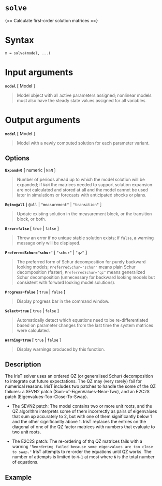 # `solve` 

{== Calculate first-order solution matrices ==}


# Syntax 

    m = solve(model, ...)


# Input arguments 

__`model`__ [ Model ]
> 
> Model object with all active parameters assigned; nonlinear models
> must also have the steady state values assigned for all variables.
> 

# Output arguments 

__`model`__ [ Model ]
> 
> Model with a newly computed solution for each parameter variant.
> 

## Options 

__`Expand=0`__ [ numeric | `NaN` ]
> 
> Number of periods ahead up to which the model solution will be
> expanded; if `NaN` the matrices needed to support solution expansion
> are not calculated and stored at all and the model cannot be used
> later in simulations or forecasts with anticipated shocks or plans.
> 

__`Eqtn=@all`__ [ `@all` | `"measurement"` | `"transition"` ]
> 
> Update existing solution in the measurement block, or the transition
> block, or both.
> 

__`Error=false`__ [ `true` | `false` ]
> 
> Throw an error if no unique stable solution exists; if `false`, a
> warning message only will be displayed.
> 

__`PreferredSchur="schur"`__ [ `"schur"` | `"qz"` ]
>
> The preferred form of Schur decomposition for purely backward looking
> models; `PreferredSchur="schur"` means plain Schur decomposition
> (faster), `PreferredSchur="qz"` means generalized Schur decomposition
> (unnecessary for backward looking models but consistent with forward
> looking model solutions). 
>

__`Progress=false`__ [ `true` | `false` ]
> 
> Display progress bar in the command window.
> 

__`Select=true`__ [ `true` | `false` ]
> 
> Automatically detect which equations need to be re-differentiated
> based on parameter changes from the last time the system matrices
> were calculated.
> 

__`Warning=true`__ [ `true` | `false` ]
> 
> Display warnings produced by this function.
> 

## Description 

The IrisT solver uses an ordered QZ (or generalised Schur) decomposition
to integrate out future expectations. The QZ may (very rarely) fail for
numerical reasons. IrisT  includes two patches to handle the some of the
QZ failures: a SEVN2 patch (Sum-of-EigenValues-Near-Two), and an E2C2S
patch (Eigenvalues-Too-Close-To-Swap).


* The SEVN2 patch: The model contains two or more unit roots, and the QZ
algorithm interprets some of them incorrectly as pairs of eigenvalues
that sum up accurately to 2, but with one of them significantly below 1
and the other significantly above 1. IrisT replaces the entries on the
diagonal of one of the QZ factor matrices with numbers that evaluate to
two unit roots.


* The E2C2S patch: The re-ordering of thq QZ matrices fails with a
warning `"Reordering failed because some eigenvalues are too close to
swap."` IrisT attempts to re-order the equations until QZ works. The
number of attempts is limited to `N-1` at most where `N` is the total
number of equations.


## Example 


